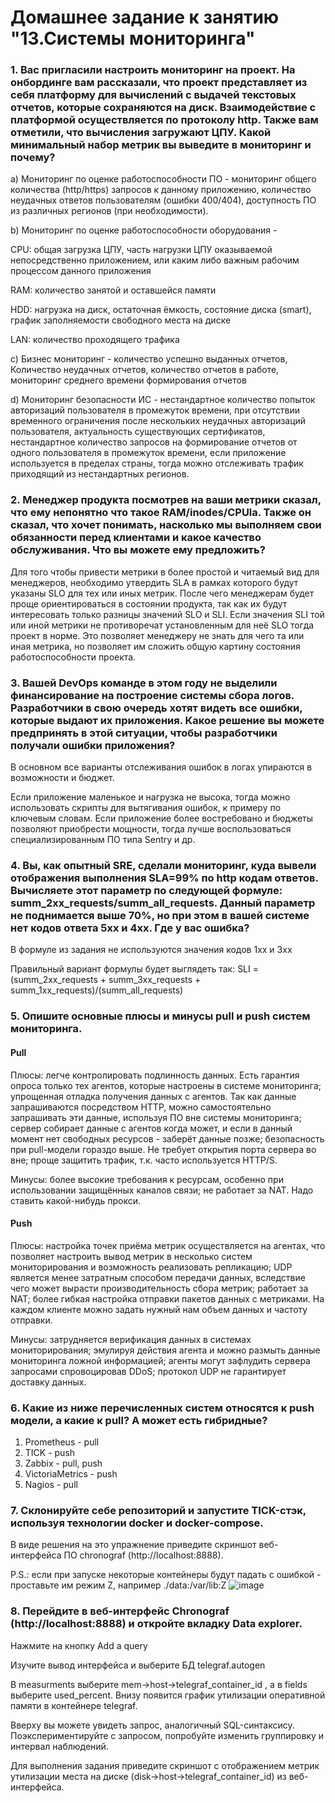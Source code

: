 # Домашнее задание к занятию "13.Системы мониторинга"
### 1. Вас пригласили настроить мониторинг на проект. На онбординге вам рассказали, что проект представляет из себя платформу для вычислений с выдачей текстовых отчетов, которые сохраняются на диск. Взаимодействие с платформой осуществляется по протоколу http. Также вам отметили, что вычисления загружают ЦПУ. Какой минимальный набор метрик вы выведите в мониторинг и почему?

a) Мониторинг по оценке работоспособности ПО - мониторинг общего количества (http/https) запросов к данному приложению, количество неудачных ответов пользователям (ошибки 400/404), доступность ПО из различных регионов (при необходимости).

b) Мониторинг по оценке работоспособности оборудования - 

CPU: общая загрузка ЦПУ, часть нагрузки ЦПУ оказываемой непосредственно приложением, или каким либо важным рабочим процессом данного приложения

RAM: количество занятой и оставшейся памяти

HDD: нагрузка на диск, остаточная ёмкость, состояние диска (smart), график заполняемости свободного места на диске

LAN: количество проходящего трафика

c) Бизнес мониторинг - количество успешно выданных отчетов, Количество неудачных отчетов, количество отчетов в работе, мониторинг среднего времени формирования отчетов

d) Мониторинг безопасности ИС - нестандартное количество попыток авторизаций пользователя в промежуток времени, при отсутствии временного ограничения после нескольких неудачных авторизаций пользователя, актуальность существующих сертификатов, нестандартное количество запросов на формирование отчетов от одного пользователя в промежуток времени, если приложение используется в пределах страны, тогда можно отслеживать трафик приходящий из нестандартных регионов.

### 2. Менеджер продукта посмотрев на ваши метрики сказал, что ему непонятно что такое RAM/inodes/CPUla. Также он сказал, что хочет понимать, насколько мы выполняем свои обязанности перед клиентами и какое качество обслуживания. Что вы можете ему предложить?

Для того чтобы привести метрики в более простой и читаемый вид для менеджеров, необходимо утвердить SLA в рамках которого будут указаны SLO для тех или иных метрик. После чего менеджерам будет проще ориентироваться в состоянии продукта, так как их будут интересовать только разницы значений SLO и SLI. Если значения SLI той или иной метрики не противоречат установленным для неё SLO тогда проект в норме. Это позволяет менеджеру не знать для чего та или иная метрика, но позволяет им сложить общую картину состояния работоспособности проекта.

### 3. Вашей DevOps команде в этом году не выделили финансирование на построение системы сбора логов. Разработчики в свою очередь хотят видеть все ошибки, которые выдают их приложения. Какое решение вы можете предпринять в этой ситуации, чтобы разработчики получали ошибки приложения?

В основном все варианты отслеживания ошибок в логах упираются в возможности и бюджет.

Если приложение маленькое и нагрузка не высока, тогда можно использовать скрипты для вытягивания ошибок, к примеру по ключевым словам. Если приложение более востребовано и бюджеты позволяют приобрести мощности, тогда лучше воспользоваться специализированным ПО типа Sentry и др.

### 4. Вы, как опытный SRE, сделали мониторинг, куда вывели отображения выполнения SLA=99% по http кодам ответов. Вычисляете этот параметр по следующей формуле: summ_2xx_requests/summ_all_requests. Данный параметр не поднимается выше 70%, но при этом в вашей системе нет кодов ответа 5xx и 4xx. Где у вас ошибка?

В формуле из задания не используются значения кодов 1xx и 3xx

Правильный вариант формулы будет выглядеть так:  SLI = (summ_2xx_requests + summ_3xx_requests + summ_1xx_requests)/(summ_all_requests)

### 5. Опишите основные плюсы и минусы pull и push систем мониторинга.
#### Pull
Плюсы: легче контролировать подлинность данных. Есть гарантия опроса только тех агентов, которые настроены в системе мониторинга; упрощенная отладка получения данных с агентов. Так как данные запрашиваются посредством HTTP, можно самостоятельно запрашивать эти данные, используя ПО вне системы мониторинга; сервер собирает данные с агентов когда может, и если в данный момент нет свободных ресурсов - заберёт данные позже; безопасность при pull-модели гораздо выше. Не требует открытия порта сервера во вне; проще защитить трафик, т.к. часто используется HTTP/S.

Минусы: более высокие требования к ресурсам, особенно при использовании защищённых каналов связи; не работает за NAT. Надо ставить какой-нибудь прокси.

#### Push
Плюсы: настройка точек приёма метрик осуществляется на агентах, что позволяет настроить вывод метрик в несколько систем мониторирования и возможность реализовать репликацию; UDP является менее затратным способом передачи данных, вследствие чего может вырасти производительность сбора метрик; работает за NAT; более гибкая настройка отправки пакетов данных с метриками. На каждом клиенте можно задать нужный нам объем данных и частоту отправки.

Минусы: затрудняется верификация данных в системах мониторирования; эмулируя действия агента и можно размыть данные мониторинга ложной информацией; агенты могут зафлудить сервера запросами спровоцировав DDoS; протокол UDP не гарантирует доставку данных.

### 6. Какие из ниже перечисленных систем относятся к push модели, а какие к pull? А может есть гибридные?
1) Prometheus - pull
2) TICK - push
3) Zabbix - pull, push
4) VictoriaMetrics - push
5) Nagios - pull

### 7. Склонируйте себе репозиторий и запустите TICK-стэк, используя технологии docker и docker-compose.

В виде решения на это упражнение приведите скриншот веб-интерфейса ПО chronograf (http://localhost:8888).

P.S.: если при запуске некоторые контейнеры будут падать с ошибкой - проставьте им режим Z, например ./data:/var/lib:Z
![image](https://github.com/dikalov/devops-28/assets/126553776/caca6948-b5e6-451a-8e6e-ed767523f775)

### 8. Перейдите в веб-интерфейс Chronograf (http://localhost:8888) и откройте вкладку Data explorer.
Нажмите на кнопку Add a query

Изучите вывод интерфейса и выберите БД telegraf.autogen

В measurments выберите mem->host->telegraf_container_id , а в fields выберите used_percent. Внизу появится график утилизации оперативной памяти в контейнере telegraf.

Вверху вы можете увидеть запрос, аналогичный SQL-синтаксису. Поэкспериментируйте с запросом, попробуйте изменить группировку и интервал наблюдений.

Для выполнения задания приведите скриншот с отображением метрик утилизации места на диске (disk->host->telegraf_container_id) из веб-интерфейса.


